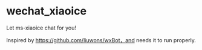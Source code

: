 # wechat_xiaoice
Let ms-xiaoice chat for you!

Inspired by https://github.com/liuwons/wxBot，and needs it to run properly.
